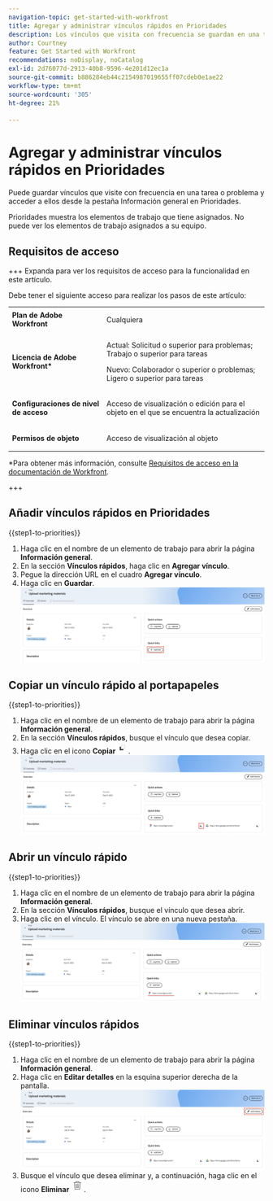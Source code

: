 ```yaml
---
navigation-topic: get-started-with-workfront
title: Agregar y administrar vínculos rápidos en Prioridades
description: Los vínculos que visita con frecuencia se guardan en una tarea o un problema de Prioridades.
author: Courtney
feature: Get Started with Workfront
recommendations: noDisplay, noCatalog
exl-id: 2d76077d-2913-40b8-9596-4e201d12ec1a
source-git-commit: b886284eb44c2154987019655ff07cdeb0e1ae22
workflow-type: tm+mt
source-wordcount: '305'
ht-degree: 21%

---
```


# Agregar y administrar vínculos rápidos en Prioridades

Puede guardar vínculos que visite con frecuencia en una tarea o problema y acceder a ellos desde la pestaña Información general en Prioridades.

Prioridades muestra los elementos de trabajo que tiene asignados. No puede ver los elementos de trabajo asignados a su equipo.

## Requisitos de acceso

+++ Expanda para ver los requisitos de acceso para la funcionalidad en este artículo.

Debe tener el siguiente acceso para realizar los pasos de este artículo:

<table style="table-layout:auto"> 
 <col> 
 </col> 
 <col> 
 </col> 
 <tbody> 
  <tr> 
   <td role="rowheader"><strong>Plan de Adobe Workfront</strong></td> 
   <td> <p>Cualquiera</p> </td> 
  </tr> 
  <tr> 
   <td role="rowheader"><strong>Licencia de Adobe Workfront*</strong></td> 
   <td> 
   <p>Actual: Solicitud o superior para problemas; Trabajo o superior para tareas</p>
   <p>Nuevo: Colaborador o superior o problemas; Ligero o superior para tareas</p> 
   </td> 
  </tr> 
  <tr> 
   <td role="rowheader"><strong>Configuraciones de nivel de acceso</strong></td> 
   <td> <p>Acceso de visualización o edición para el objeto en el que se encuentra la actualización</p></td> 
  </tr> 
  <tr> 
   <td role="rowheader"><strong>Permisos de objeto</strong></td> 
   <td> <p>Acceso de visualización al objeto</p></td> 
  </tr> 
 </tbody> 
</table>

*Para obtener más información, consulte [Requisitos de acceso en la documentación de Workfront](/help/quicksilver/administration-and-setup/add-users/access-levels-and-object-permissions/access-level-requirements-in-documentation.md).

+++

## Añadir vínculos rápidos en Prioridades

{{step1-to-priorities}}

1. Haga clic en el nombre de un elemento de trabajo para abrir la página **Información general**.
1. En la sección **Vínculos rápidos**, haga clic en **Agregar vínculo**.
1. Pegue la dirección URL en el cuadro **Agregar vínculo**.
1. Haga clic en **Guardar**.
   ![Agregar vínculo](assets/add-link.png)

## Copiar un vínculo rápido al portapapeles

{{step1-to-priorities}}

1. Haga clic en el nombre de un elemento de trabajo para abrir la página **Información general**.
1. En la sección **Vínculos rápidos**, busque el vínculo que desea copiar.
1. Haga clic en el icono **Copiar**![&#x200B; Icono Copiar](assets/copy-icon.png).
   ![Copiar vínculo](assets/copy-link.png)

## Abrir un vínculo rápido

{{step1-to-priorities}}

1. Haga clic en el nombre de un elemento de trabajo para abrir la página **Información general**.
1. En la sección **Vínculos rápidos**, busque el vínculo que desea abrir.
1. Haga clic en el vínculo. El vínculo se abre en una nueva pestaña.
   ![Abrir vínculo](assets/open-link.png)

## Eliminar vínculos rápidos

{{step1-to-priorities}}

1. Haga clic en el nombre de un elemento de trabajo para abrir la página **Información general**.
1. Haga clic en **Editar detalles** en la esquina superior derecha de la pantalla.
   ![Editar detalles](assets/edit-details.png)
1. Busque el vínculo que desea eliminar y, a continuación, haga clic en el icono **Eliminar** ![Eliminar icono](assets/delete-icon.png).
